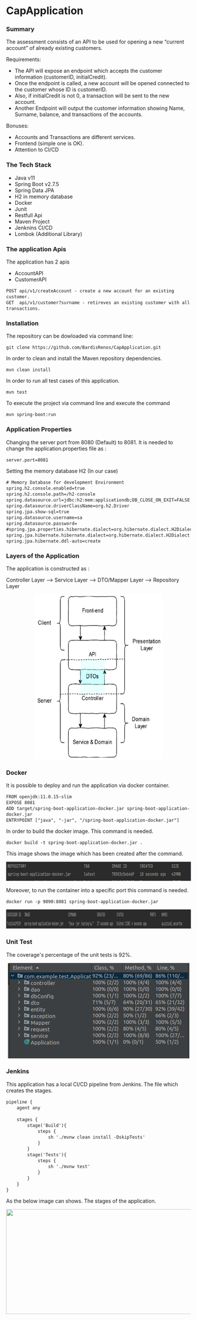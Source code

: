 # CapApplication

### Summary

The assessment consists of an API to be used for opening a new “current account” of already existing
customers.

Requirements:
- The API will expose an endpoint which accepts the customer information (customerID,
initialCredit).
- Once the endpoint is called, a new account will be opened connected to the customer whose ID is
customerID.
- Also, if initialCredit is not 0, a transaction will be sent to the new account.
- Another Endpoint will output the customer information showing Name, Surname, balance, and transactions of the accounts.

Bonuses:
- Accounts and Transactions are different services.
- Frontend (simple one is OK).
- Attention to CI/CD

### The Tech Stack 

- Java v11
- Spring Boot v2.7.5
- Spring Data JPA
- H2 in memory database
- Docker
- Junit
- Restfull Api
- Maven Project 
- Jenknins CI/CD
- Lombok (Additional Library)

### The application Apis

The application has 2 apis
- AccountAPI
- CustomerAPI

```
POST api/v1/createAccount - create a new account for an existing customer.
GET  api/v1/customer?surname - retireves an existing customer with all transactions.
```

### Installation

The repository can be dowloaded via command line:

```git
git clone https://github.com/BardisRenos/CapApplication.git
```

In order to clean and install the Maven repository dependencies. 

```
mvn clean install
```

In order to run all test cases of this application.

```
mvn test
```

To execute the project via command line and execute the command

```
mvn spring-boot:run
```

### Application Properties

Changing the server port from 8080 (Default) to 8081. It is needed to change the application.properties file as :

```
server.port=8081
```

Setting the memory database H2 (In our case)

```
# Memory Database for development Environment
spring.h2.console.enabled=true
spring.h2.console.path=/h2-console
spring.datasource.url=jdbc:h2:mem:applicationdb;DB_CLOSE_ON_EXIT=FALSE
spring.datasource.driverClassName=org.h2.Driver
spring.jpa.show-sql=true
spring.datasource.username=sa
spring.datasource.password=
#spring.jpa.properties.hibernate.dialect=org.hibernate.dialect.H2Dialect
spring.jpa.hibernate.hibernate.dialect=org.hibernate.dialect.H2Dialect
spring.jpa.hibernate.ddl-auto=create
```

### Layers of the Application

The application is constructed as :

Controller Layer --> Service Layer --> DTO/Mapper Layer --> Repository Layer

<p align="center"> 
<img src="https://github.com/BardisRenos/CapApplication/blob/main/Images/layers.png" width="350" height="450" style=centerme>
</p>

### Docker

It is possible to deploy and run the application via docker container.

```
FROM openjdk:11.0.15-slim
EXPOSE 8081
ADD target/spring-boot-application-docker.jar spring-boot-application-docker.jar
ENTRYPOINT ["java", "-jar", "/spring-boot-application-docker.jar"]
```

In order to build the docker image. This command is needed. 

```
docker build -t spring-boot-application-docker.jar .

```
This image shows the image which has been created after the command.

<p align="center"> 
<img src="https://github.com/BardisRenos/CapApplication/blob/main/Images/dockerImage.png" width="793" height="52" style=centerme>
</p>

Moreover, to run the container into a specific port this command is needed.

```
docker run -p 9090:8081 spring-boot-application-docker.jar

```

<p align="center"> 
<img src="https://github.com/BardisRenos/CapApplication/blob/main/Images/dockerContainer.png" width="793" height="52" style=centerme>
</p>

### Unit Test

The coverage's percentage of the unit tests is 92%.

<p align="center"> 
<img src="https://github.com/BardisRenos/CapApplication/blob/main/Images/coverageTest.png" width="495" height="260" style=centerme>
</p>

### Jenkins

This application has a local CI/CD pipeline from Jenkins. The file which creates the stages.

```
pipeline {
    agent any
    
    stages {
        stage('Build'){
            steps {
                sh './mvnw clean install -DskipTests'
            }
        }
        stage('Tests'){
            steps {
                sh './mvnw test'
            }
        }
    }
}
```

As the below image can shows. The stages of the application.

<p align="center"> 
<img src="https://github.com/BardisRenos/CapApplication/blob/adding/docker_images/Images/jenkins.png" width="861" height="286" style=centerme>
</p>


